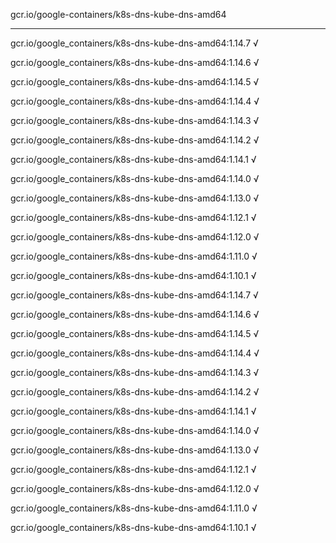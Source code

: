 gcr.io/google-containers/k8s-dns-kube-dns-amd64 

----
gcr.io/google_containers/k8s-dns-kube-dns-amd64:1.14.7 √

gcr.io/google_containers/k8s-dns-kube-dns-amd64:1.14.6 √

gcr.io/google_containers/k8s-dns-kube-dns-amd64:1.14.5 √

gcr.io/google_containers/k8s-dns-kube-dns-amd64:1.14.4 √

gcr.io/google_containers/k8s-dns-kube-dns-amd64:1.14.3 √

gcr.io/google_containers/k8s-dns-kube-dns-amd64:1.14.2 √

gcr.io/google_containers/k8s-dns-kube-dns-amd64:1.14.1 √

gcr.io/google_containers/k8s-dns-kube-dns-amd64:1.14.0 √

gcr.io/google_containers/k8s-dns-kube-dns-amd64:1.13.0 √

gcr.io/google_containers/k8s-dns-kube-dns-amd64:1.12.1 √

gcr.io/google_containers/k8s-dns-kube-dns-amd64:1.12.0 √

gcr.io/google_containers/k8s-dns-kube-dns-amd64:1.11.0 √

gcr.io/google_containers/k8s-dns-kube-dns-amd64:1.10.1 √

gcr.io/google_containers/k8s-dns-kube-dns-amd64:1.14.7 √

gcr.io/google_containers/k8s-dns-kube-dns-amd64:1.14.6 √

gcr.io/google_containers/k8s-dns-kube-dns-amd64:1.14.5 √

gcr.io/google_containers/k8s-dns-kube-dns-amd64:1.14.4 √

gcr.io/google_containers/k8s-dns-kube-dns-amd64:1.14.3 √

gcr.io/google_containers/k8s-dns-kube-dns-amd64:1.14.2 √

gcr.io/google_containers/k8s-dns-kube-dns-amd64:1.14.1 √

gcr.io/google_containers/k8s-dns-kube-dns-amd64:1.14.0 √

gcr.io/google_containers/k8s-dns-kube-dns-amd64:1.13.0 √

gcr.io/google_containers/k8s-dns-kube-dns-amd64:1.12.1 √

gcr.io/google_containers/k8s-dns-kube-dns-amd64:1.12.0 √

gcr.io/google_containers/k8s-dns-kube-dns-amd64:1.11.0 √

gcr.io/google_containers/k8s-dns-kube-dns-amd64:1.10.1 √

